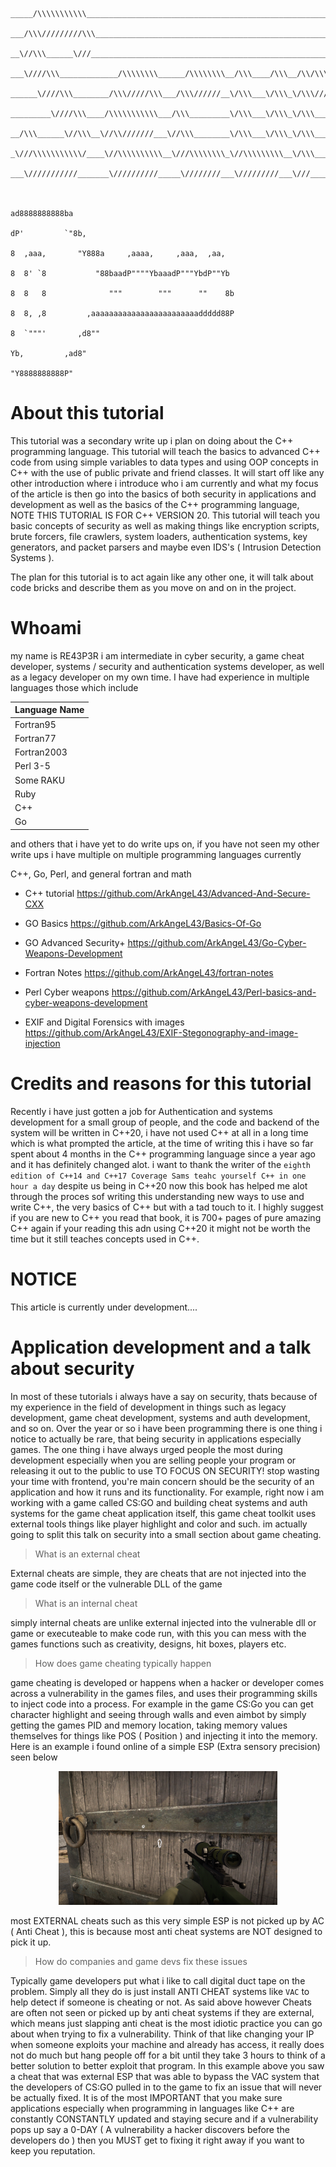 ```


_____/\\\\\\\\\\\____________________________________________________________________________________________________________________/\\\\\\\\\_______________________________________         
 ___/\\\/////////\\\_______________________________________________________________________________________________________________/\\\////////________________________________________        
  __\//\\\______\///______________________________________________________________________________________________________________/\\\/________________/\\\__________/\\\_______________       
   ___\////\\\_____________/\\\\\\\\______/\\\\\\\\__/\\\____/\\\__/\\/\\\\\\\______/\\\\\\\\_____________/\\\\\\\\\\\____________/\\\_________________\/\\\_________\/\\\_______________      
    ______\////\\\________/\\\/////\\\___/\\\//////__\/\\\___\/\\\_\/\\\/////\\\___/\\\/////\\\___________\///////////____________\/\\\______________/\\\\\\\\\\\__/\\\\\\\\\\\___________     
     _________\////\\\____/\\\\\\\\\\\___/\\\_________\/\\\___\/\\\_\/\\\___\///___/\\\\\\\\\\\____________________________________\//\\\____________\/////\\\///__\/////\\\///____________    
      __/\\\______\//\\\__\//\\///////___\//\\\________\/\\\___\/\\\_\/\\\_________\//\\///////______________________________________\///\\\______________\/\\\_________\/\\\_______________   
       _\///\\\\\\\\\\\/____\//\\\\\\\\\\__\///\\\\\\\\_\//\\\\\\\\\__\/\\\__________\//\\\\\\\\\\______________________________________\////\\\\\\\\\_____\///__________\///________________  
        ___\///////////_______\//////////_____\////////___\/////////___\///____________\//////////__________________________________________\/////////________________________________________ 


                                                                                            ad8888888888ba
                                                                                           dP'         `"8b,
                                                                                           8  ,aaa,       "Y888a     ,aaaa,     ,aaa,  ,aa,
                                                                                           8  8' `8           "88baadP""""YbaaadP"""YbdP""Yb
                                                                                           8  8   8              """        """      ""    8b
                                                                                           8  8, ,8         ,aaaaaaaaaaaaaaaaaaaaaaaaddddd88P
                                                                                           8  `"""'       ,d8""
                                                                                           Yb,         ,ad8"   
                                                                                            "Y8888888888P"
```

# About this tutorial 

This tutorial was a secondary write up i plan on doing about the C++ programming language. This tutorial will teach the basics to advanced C++ code from using simple variables to data types and using OOP concepts in C++ with the use of public private and friend classes. It will start off like any other introduction where i introduce who i am currently and what my focus of the article is then go into the basics of both security in applications and development as well as the basics of the C++ programming language, NOTE THIS TUTORIAL IS FOR C++ VERSION 20. This tutorial will teach you basic concepts of security as well as making things like encryption scripts, brute forcers, file crawlers, system loaders, authentication systems, key generators, and packet parsers and maybe even IDS's ( Intrusion Detection Systems ). 

The plan for this tutorial is to act again like any other one, it will talk about code bricks and describe them as you move on and on in the project. 


# Whoami 

my name is RE43P3R i am intermediate in cyber security, a game cheat developer, systems / security and authentication systems developer, as well as a legacy developer on my own time. I have had experience in multiple languages those which include 

Language Name  | 
-------------  | 
Fortran95      | 
Fortran77      | 
Fortran2003    |
Perl 3-5       | 
Some RAKU      | 
Ruby           | 
C++            | 
Go             | 

and others that i have yet to do write ups on, if you have not seen my other write ups i have multiple on multiple programming languages currently 

C++, Go, Perl, and general fortran and math

* C++ tutorial                              https://github.com/ArkAngeL43/Advanced-And-Secure-CXX <br>
 
* GO Basics                                 https://github.com/ArkAngeL43/Basics-Of-Go <br>

* GO Advanced Security+                     https://github.com/ArkAngeL43/Go-Cyber-Weapons-Development <br> 

* Fortran Notes                             https://github.com/ArkAngeL43/fortran-notes <br> 

* Perl Cyber weapons                        https://github.com/ArkAngeL43/Perl-basics-and-cyber-weapons-development <br>

* EXIF and Digital Forensics with images    https://github.com/ArkAngeL43/EXIF-Stegonography-and-image-injection <br> 


# Credits and reasons for this tutorial 

Recently i have just gotten a job for Authentication and systems development for a small group of people, and the code and backend of the system will be written in C++20, i have not used C++ at all in a long time which is what prompted the article, at the time of writing this i have so far spent about 4 months in the C++ programming language since a year ago and it has definitely changed alot. i want to thank the writer of the `eighth edition of C++14 and C++17 Coverage Sams teahc yourself C++ in one hour a day` despite us being in C++20 now this book has helped me alot through the proces sof writing this understanding new ways to use and write C++, the very basics of C++ but with a tad touch to it. I highly suggest if you are new to C++ you read that book, it is 700+ pages of pure amazing C++ again if your reading this adn using C++20 it might not be worth the time but it still teaches concepts used in C++.


# NOTICE 

This article is currently under development....


# Application development and a talk about security

In most of these tutorials i always have a say on security, thats because of my experience in the field of development in things such as legacy development, game cheat development, systems and auth development, and so on. Over the year or so i have been programming there is one thing i notice to actually be rare, that being security in applications especially games. The one thing i have always urged people the most during development especially when you are selling people your program or releasing it out to the public to use TO FOCUS ON SECURITY! stop wasting your time with frontend, you're main concern should be the security of an application and how it runs and its functionality. For example, right now i am working with a game called CS:GO and building cheat systems and auth systems for the game cheat application itself, this game cheat toolkit uses external tools things like player highlight and color and such. im actually going to split this talk on security into a small section about game cheating.

> What is an external cheat 

External cheats are simple, they are cheats that are not injected into the game code itself or the vulnerable DLL of the game

> What is an internal cheat 

simply internal cheats are unlike external injected into the vulnerable dll or game or executeable to make code run, with this you can mess with the games functions such as creativity, designs, hit boxes, players etc.

> How does game cheating typically happen 

game cheating is developed or happens when a hacker or developer comes across a vulnerability in the games files, and uses their programming skills to inject code into a process. For example in the game CS:Go you can get character highlight and seeing through walls and even aimbot by simply getting the games PID and memory location, taking memory values themselves for things like POS ( Position ) and injecting it into the memory. Here is an example i found online of a simple ESP (Extra sensory precision) seen below 


<p align="center">
  <img src="git/ESP.png" width="350" title="hover text">
</p>

most EXTERNAL cheats such as this very simple ESP is not picked up by AC ( Anti Cheat ), this is because most anti cheat systems are NOT designed to pick it up.

> How do companies and game devs fix these issues 

Typically game developers put what i like to call digital duct tape on the problem. Simply all they do is just install ANTI CHEAT systems like `VAC` to help detect if someone is cheating or not. As said above however Cheats are often not seen or picked up by anti cheat systems if they are external, which means just slapping anti cheat is the most idiotic practice you can go about when trying to fix a vulnerability. Think of that like changing your IP when someone exploits your machine and already has access, it really does not do much but hang people off for a bit until they take 3 hours to think of a better solution to better exploit that program. In this example above you saw a cheat that was external ESP that was able to bypass the VAC system that the developers of CS:GO pulled in to the game to fix an issue that will never be actually fixed. It is of the most IMPORTANT that you make sure applications especially when programming in languages like C++ are constantly CONSTANTLY updated and staying secure and if a vulnerability pops up say a 0-DAY ( A vulnerability a hacker discovers before the developers do ) then you MUST get to fixing it right away if you want to keep you reputation.


